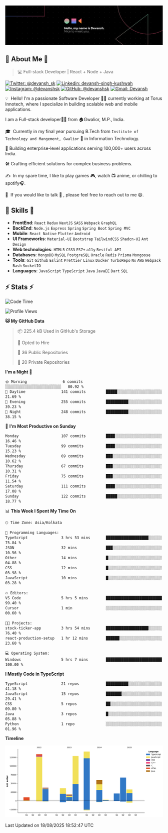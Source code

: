 ![Banner](./Devansh%20Singh%20Banner.png)

## 👋 About Me 👋

> 💻 Full-stack Developer | React + Node + Java

[![Twitter: @devansh_sk](https://img.shields.io/twitter/follow/devansh_sk?style=social)](https://twitter.com/devansh_sk)
[![Linkedin: devansh-singh-kushwah](https://img.shields.io/badge/-Devansh%20Singh%20Kushwah-blue?style=flat-square&logo=Linkedin&logoColor=white&link=https://www.linkedin.com/in/devanshsk/)](https://www.linkedin.com/in/devanshsk/)
[![Instagram: @devanshsk](https://img.shields.io/badge/-devanshsk-E4405F?style=flat-square&logo=instagram&logoColor=white)](https://instagram.com/devanshsk)
[![GitHub: @devanshsk](https://img.shields.io/github/followers/devanshsk?label=follow&style=social)](https://github.com/devanshsk)
[![Gmail: Devansh](https://img.shields.io/badge/Gmail-D14836?style=flat-square&logo=gmail&logoColor=white)](mailto:work.devanshsk@gmail.com)

💡 &nbsp;Hello! I'm a passionate Software Developer 🧑‍💻 currently working at Torus Innotech, where I specialize in building scalable web and mobile applications.

I am a Full-stack developer🧑‍💻 from 🏠Gwalior, M.P., India.

🎓 &nbsp;Currently in my final year pursuing B.Tech from `Institute of Technology and Mangement, Gwalior` 🏫 in Information Technology.

💼 Building enterprise-level applications serving 100,000+ users across India.

🛠️ Crafting efficient solutions for complex business problems.

✍️ &nbsp;In my spare time, I like to play games 🎮, watch 📺 anime, or chilling to spotify🎧.

💬 &nbsp;If you would like to talk 👋 , please feel free to reach out to me 😄.

##  🎉 Skills  🎉
- **FrontEnd**: `React` `Redux` `NextJS` `SASS` `Webpack` `GraphQL`
- **BackEnd**: `Node.js` `Express` `Spring` `Spring Boot` `Spring MVC`
- **Mobile**: `React Native` `Flutter` `Android` 
- **UI Frameworks**: `Material-UI` `Bootstrap` `TailwindCSS` `Shadcn-UI` `Ant Design`
- **Web technologies**: `HTML5` `CSS3` `ES7+` `a11y` `Restful API` 
- **Databases**: `MongoDB` `MySQL` `PostgreSQL` `Oracle` `Redis` `Prisma` `Mongoose`
- **Tools**: `Git` `Github` `Eslint` `Prettier` `Linux` `Docker` `TurboRepo` `Nx` `AWS` `Webpack` `Bash` `SocketIO`
- **Languages**: `JavaScript` `TypeScript` `Java` `JavaEE` `Dart` `SQL`

## ⚡ Stats ⚡
<!--START_SECTION:waka-->
![Code Time](http://img.shields.io/badge/Code%20Time-561%20hrs%2010%20mins-blue)

![Profile Views](http://img.shields.io/badge/Profile%20Views-0-blue)

**🐱 My GitHub Data** 

> 📦 225.4 kB Used in GitHub's Storage 
 > 
> 💼 Opted to Hire
 > 
> 📜 36 Public Repositories 
 > 
> 🔑 20 Private Repositories 
 > 
**I'm a Night 🦉** 

```text
🌞 Morning                6 commits           ░░░░░░░░░░░░░░░░░░░░░░░░░   00.92 % 
🌆 Daytime                141 commits         █████░░░░░░░░░░░░░░░░░░░░   21.69 % 
🌃 Evening                255 commits         ██████████░░░░░░░░░░░░░░░   39.23 % 
🌙 Night                  248 commits         ██████████░░░░░░░░░░░░░░░   38.15 % 
```
📅 **I'm Most Productive on Sunday** 

```text
Monday                   107 commits         ████░░░░░░░░░░░░░░░░░░░░░   16.46 % 
Tuesday                  99 commits          ████░░░░░░░░░░░░░░░░░░░░░   15.23 % 
Wednesday                69 commits          ███░░░░░░░░░░░░░░░░░░░░░░   10.62 % 
Thursday                 67 commits          ███░░░░░░░░░░░░░░░░░░░░░░   10.31 % 
Friday                   75 commits          ███░░░░░░░░░░░░░░░░░░░░░░   11.54 % 
Saturday                 111 commits         ████░░░░░░░░░░░░░░░░░░░░░   17.08 % 
Sunday                   122 commits         █████░░░░░░░░░░░░░░░░░░░░   18.77 % 
```


📊 **This Week I Spent My Time On** 

```text
🕑︎ Time Zone: Asia/Kolkata

💬 Programming Languages: 
TypeScript               3 hrs 53 mins       ███████████████████░░░░░░   75.84 % 
JSON                     32 mins             ███░░░░░░░░░░░░░░░░░░░░░░   10.56 % 
Other                    14 mins             █░░░░░░░░░░░░░░░░░░░░░░░░   04.88 % 
CSS                      12 mins             █░░░░░░░░░░░░░░░░░░░░░░░░   03.98 % 
JavaScript               10 mins             █░░░░░░░░░░░░░░░░░░░░░░░░   03.28 % 

🔥 Editors: 
VS Code                  5 hrs 5 mins        █████████████████████████   99.40 % 
Cursor                   1 min               ░░░░░░░░░░░░░░░░░░░░░░░░░   00.60 % 

🐱‍💻 Projects: 
stock-ticker-app         3 hrs 54 mins       ███████████████████░░░░░░   76.40 % 
react-production-setup   1 hr 12 mins        ██████░░░░░░░░░░░░░░░░░░░   23.60 % 

💻 Operating System: 
Windows                  5 hrs 7 mins        █████████████████████████   100.00 % 
```

**I Mostly Code in TypeScript** 

```text
TypeScript               21 repos            ██████████░░░░░░░░░░░░░░░   41.18 % 
JavaScript               15 repos            ███████░░░░░░░░░░░░░░░░░░   29.41 % 
CSS                      5 repos             ██░░░░░░░░░░░░░░░░░░░░░░░   09.80 % 
Java                     3 repos             █░░░░░░░░░░░░░░░░░░░░░░░░   05.88 % 
Python                   1 repo              ░░░░░░░░░░░░░░░░░░░░░░░░░   01.96 % 
```



**Timeline**

![Lines of Code chart](https://raw.githubusercontent.com/DevanshSK/DevanshSK/main/assets/bar_graph.png)


 Last Updated on 18/08/2025 18:52:47 UTC
<!--END_SECTION:waka-->
